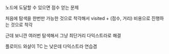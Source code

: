 노드에 도달할 수 있으면 점수 얻는 문제

처음에 탐색을 한번만 가능한 것으로 착각해서 visited + (점수, 거리) 비용으로 진행하는 것으로 착각

근데 보니깐 여러번 탐색해서 그냥 최단거리 다익스트라로 해결

플로이드 와샬이 TC 는 낮은데 다익스트라 연습겸 